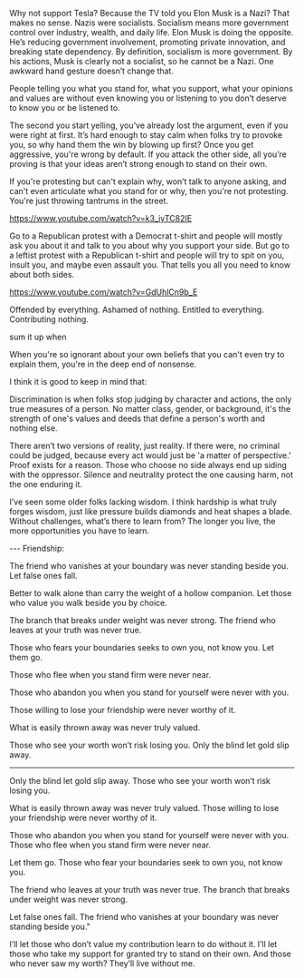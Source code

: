 Why not support Tesla? Because the TV told you Elon Musk is a Nazi? That makes no sense. Nazis were socialists. Socialism means more government control over industry, wealth, and daily life. Elon Musk is doing the opposite. He’s reducing government involvement, promoting private innovation, and breaking state dependency. By definition, socialism is more government. By his actions, Musk is clearly not a socialist, so he cannot be a Nazi. One awkward hand gesture doesn’t change that.

People telling you what you stand for, what you support, what your opinions and values are without even knowing you or listening to you don’t deserve to know you or be listened to.

The second you start yelling, you’ve already lost the argument, even if you were right at first. It’s hard enough to stay calm when folks try to provoke you, so why hand them the win by blowing up first? Once you get aggressive, you're wrong by default. If you attack the other side, all you’re proving is that your ideas aren’t strong enough to stand on their own.

If you're protesting but can't explain why, won’t talk to anyone asking, and can't even articulate what you stand for or why, then you're not protesting. You're just throwing tantrums in the street.

https://www.youtube.com/watch?v=k3_iyTC82IE

Go to a Republican protest with a Democrat t-shirt and people will mostly ask you about it and talk to you about why you support your side. But go to a leftist protest with a Republican t-shirt and people will try to spit on you, insult you, and maybe even assault you. That tells you all you need to know about both sides.

https://www.youtube.com/watch?v=GdUhlCn9b_E

Offended by everything.
Ashamed of nothing. 
Entitled to everything.
Contributing nothing.

sum it up when 

When you're so ignorant about your own beliefs that you can't even try to explain them,
you're in the deep end of nonsense.

I think it is good to keep in mind that:

Discrimination is when folks stop judging by character and actions, the only true measures of a person. No matter class, gender, or background, it's the strength of one's values and deeds that define a person's worth and nothing else.

There aren’t two versions of reality, just reality. If there were, no criminal could be judged, because every act would just be 'a matter of perspective.' Proof exists for a reason.
Those who choose no side always end up siding with the oppressor. Silence and neutrality protect the one causing harm, not the one enduring it.

I’ve seen some older folks lacking wisdom. I think hardship is what truly forges wisdom, just like pressure builds diamonds and heat shapes a blade. Without challenges, what’s there to learn from? The longer you live, the more opportunities you have to learn.

--- Friendship:

The friend who vanishes at your boundary was never standing beside you. Let false ones fall.

Better to walk alone than carry the weight of a hollow companion. Let those who value you walk beside you by choice.


The branch that breaks under weight was never strong. The friend who leaves at your truth was never true.

Those who fears your boundaries seeks to own you, not know you. Let them go.

Those who flee when you stand firm were never near.



Those who abandon you when you stand for yourself were never with you.

Those willing to lose your friendship were never worthy of it.

What is easily thrown away was never truly valued.

Those who see your worth won’t risk losing you. Only the blind let gold slip away.

---

Only the blind let gold slip away. Those who see your worth won’t risk losing you.

What is easily thrown away was never truly valued. Those willing to lose your friendship were never worthy of it.

Those who abandon you when you stand for yourself were never with you. Those who flee when you stand firm were never near.

Let them go. Those who fear your boundaries seek to own you, not know you.

The friend who leaves at your truth was never true. The branch that breaks under weight was never strong.

Let false ones fall. The friend who vanishes at your boundary was never standing beside you."

I’ll let those who don’t value my contribution learn to do without it. I’ll let those who take my support for granted try to stand on their own. And those who never saw my worth? They’ll live without me.
